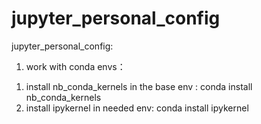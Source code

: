 # jupyter_personal_config
jupyter_personal_config: 

1.  work with conda envs：
   1) install nb_conda_kernels in the base env : conda install nb_conda_kernels
   2) install ipykernel in needed env: conda install ipykernel
